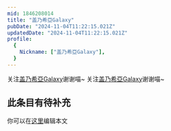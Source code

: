 ```yaml
---
mid: 1846208014
title: "盖乃希亞Galaxy"
pubDate: "2024-11-04T11:22:15.021Z"
updatedDate: "2024-11-04T11:22:15.021Z"
profile:
  {
    Nickname: ["盖乃希亞Galaxy"],
  }
---
```


关注[盖乃希亞Galaxy](https://space.bilibili.com/1846208014)谢谢喵~ 关注[盖乃希亞Galaxy](https://space.bilibili.com/1846208014)谢谢喵~

## 此条目有待补充
你可以在[这里](https://github.com/Yuhanawa/VTuber.ICU/edit/master/src/content/v/盖乃希亞Galaxy/index.md)编辑本文
